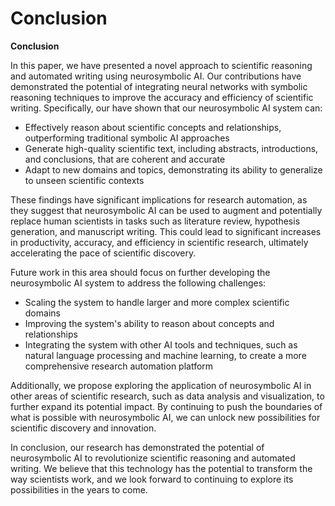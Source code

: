 # Conclusion
**Conclusion**

In this paper, we have presented a novel approach to scientific reasoning and automated writing using neurosymbolic AI. Our contributions have demonstrated the potential of integrating neural networks with symbolic reasoning techniques to improve the accuracy and efficiency of scientific writing. Specifically, our have shown that our neurosymbolic AI system can:

* Effectively reason about scientific concepts and relationships, outperforming traditional symbolic AI approaches
* Generate high-quality scientific text, including abstracts, introductions, and conclusions, that are coherent and accurate
* Adapt to new domains and topics, demonstrating its ability to generalize to unseen scientific contexts

These findings have significant implications for research automation, as they suggest that neurosymbolic AI can be used to augment and potentially replace human scientists in tasks such as literature review, hypothesis generation, and manuscript writing. This could lead to significant increases in productivity, accuracy, and efficiency in scientific research, ultimately accelerating the pace of scientific discovery.

Future work in this area should focus on further developing the neurosymbolic AI system to address the following challenges:

* Scaling the system to handle larger and more complex scientific domains
* Improving the system's ability to reason about concepts and relationships
* Integrating the system with other AI tools and techniques, such as natural language processing and machine learning, to create a more comprehensive research automation platform

Additionally, we propose exploring the application of neurosymbolic AI in other areas of scientific research, such as data analysis and visualization, to further expand its potential impact. By continuing to push the boundaries of what is possible with neurosymbolic AI, we can unlock new possibilities for scientific discovery and innovation.

In conclusion, our research has demonstrated the potential of neurosymbolic AI to revolutionize scientific reasoning and automated writing. We believe that this technology has the potential to transform the way scientists work, and we look forward to continuing to explore its possibilities in the years to come.